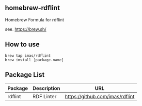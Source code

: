 homebrew-rdflint
--

Homebrew Formula for rdflint

see. https://brew.sh/

## How to use

```
brew tap imas/rdflint
brew install [package-name]
```

## Package List

| Package | Description | URL |
----|----|----
| rdflint | RDF Linter | https://github.com/imas/rdflint |
